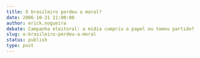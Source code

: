 ```yaml
---
title: O brasileiro perdeu a moral?
date: 2006-10-31 21:00:00
author: erick.nogueira
debate: Campanha eleitoral: a mídia cumpriu o papel ou tomou partido?
slug: o-brasileiro-perdeu-a-moral
status: publish 
type: post
---
```



